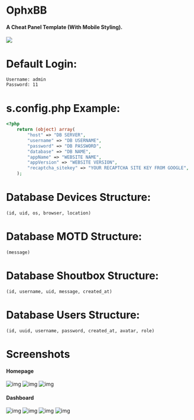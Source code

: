 # OphxBB
#### A Cheat Panel Template  (With Mobile Styling).
[![](https://dcbadge.vercel.app/api/server/3DRqNct4vM)](https://discord.gg/3DRqNct4vM)

# Default Login:
```
Username: admin
Password: 11
```

# s.config.php Example:
```php
<?php
    return (object) array(
        "host" => "DB SERVER",
        "username" => "DB USERNAME",
        "password" => "DB PASSWORD",
        "database" => "DB NAME",
        "appName" => "WEBSITE NAME",
        "appVersion" => "WEBSITE VERSION",
        "recaptcha_sitekey" => "YOUR RECAPTCHA SITE KEY FROM GOOGLE",
    );
```

# Database Devices Structure:
```
(id, uid, os, browser, location)
```

# Database MOTD Structure:
```
(message)
```

# Database Shoutbox Structure:
```
(id, username, uid, message, created_at)
```

# Database Users Structure:
```
(id, uuid, username, password, created_at, avatar, role)
```

# Screenshots
#### Homepage
![img](https://cdn.upload.systems/uploads/zHkWdSgJ.png)
![img](https://cdn.upload.systems/uploads/HSKnvbOk.png)
![img](https://cdn.upload.systems/uploads/EUSl8nbv.png)

#### Dashboard
![img](https://cdn.upload.systems/uploads/4D6w1HdA.png)
![img](https://cdn.upload.systems/uploads/XEFOztlS.png)
![img](https://cdn.upload.systems/uploads/kwzdAqPX.png)
![img](https://cdn.upload.systems/uploads/acdt5IYF.png)